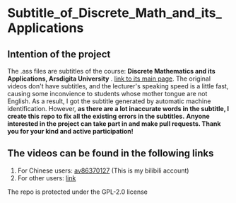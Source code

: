 # Subtitle_of_Discrete_Math_and_its_Applications

## Intention of the project
The .ass files are subtitles of the course: **Discrete Mathematics and its Applications, Arsdigita University** . [link to its main page](http://www.aduni.org/courses/discrete/index.php?view=cw). 
The original videos don't have subtitles, and the lecturer's speaking speed is a little fast, causing  some inconvience to students whose mother tongue are not English. As a result, I got the subtitle generated by automatic machine identification. However, **as there are a lot inaccurate words in the subtitle, I create this**  **repo to fix all the existing errors  in the subtitles.**
**Anyone interested in the project can take part in and make pull requests. Thank you for your kind and active participation!**

## The videos can be found in the following links
1. For Chinese users: [av86370127](https://www.bilibili.com/video/av86370127) (This is my bilibili account)
2. For other users: [link](http://www.aduni.org/courses/discrete/index.php?view=cw)

The repo is protected under the GPL-2.0 license
